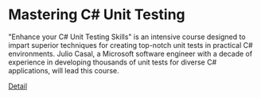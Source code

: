 # Mastering C# Unit Testing

"Enhance your C# Unit Testing Skills" is an intensive course designed to impart superior techniques for creating top-notch unit tests in practical C# environments. Julio Casal, a Microsoft software engineer with a decade of experience in developing thousands of unit tests for diverse C# applications, will lead this course. 

[Detail](https://eduitfree.com/courses/mastering-c-unit-testing)